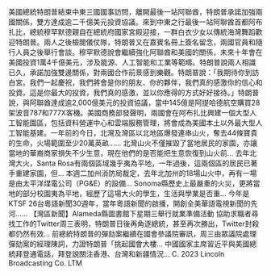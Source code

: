 美國總統特朗普結束中東三國國事訪問，離開最後一站阿聯酋，特朗普承諾加強兩國關係，雙方達成逾二千億美元投資協議。來到中東之行最後一站阿聯酋首都阿布扎比，總統穆罕默德親自在總統府國家宮殿迎接，一群白衣少女以傳統海灣舞蹈歡迎特朗普。兩人之後檢閱儀仗隊，特朗普又在嘉賓名冊上簽名留念，兩國官員和隨行人員之後舉行會談。穆罕默德說會繼續強化阿聯酋和美國的關係，未來十年會在美國投資1萬4千億美元，涉及能源、人工智能和工業等範疇。特朗普說兩人相識已久，承諾加強雙邊關係，對兩國合作前景感到樂觀。特朗普說：「我期待你到訪白宮。我們一起慶祝，我們將會是你的朋友、你的夥伴，我們真的感激你的信心和投資。這是你最大的投資，我們真的感激，並以你應得的方式好好接待。」特朗普說，與阿聯酋達成逾2,000億美元的投資協議，當中145億是阿提哈德航空購買28架波音787和777X客機。美國商務部發聲明，兩國會在阿布扎比興建一個大型人工智能園區，包括資料營運中心和雲端服務管理，將會成為美國本土以外最大型人工智能基建。一年前的今日，北灣及灣區以北地區爆發連串山火，奪去44條寶貴的生命，火場範圍至少20萬英畝…… 北灣山火不僅摧毀了當地居民的家園，亦讓當地的華裔商家損失不少生意，現在他們的是否能把生意恢復到山火前… 去年北灣大火，Santa Rosa有兩個區域幾乎夷為平地，一年過後，這兩個區的居民已著手重建家園，但… 本週二加州消防局裁定，去年北加州的18場山火中，再有一場是由太平洋煤電公司（PG&E）的設備… Sonoma縣歷史上最嚴重的火災，更將當地的部分校園夷為平地，經歷了這場大火的學生，生活與學業是否重… 今年是KTSF 26台粵語新聞30週年，當年粵語新聞的啟播，開創全美華語電視新聞的先河…… 【灣區新聞】Alameda縣圖書館下星期三舉行就業準備活動 協助求職者尋找工作的Twitter周三表明，特朗普日後再角逐總統，甚至再次勝出，Twitter封殺都仍然有效… 前總統特朗普的彈劾案繼續在國會參議院審訊，周三由眾議院處理彈劾案的經理陳詞，力證特朗普「挑起國會大樓… 中國國家主席習近平與美國總統拜登通電話，拜登說關注香港、台灣和新疆情況… 
			C. 2023 Lincoln Broadcasting Co. LTM		